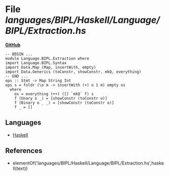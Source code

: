 # File _languages/BIPL/Haskell/Language/BIPL/Extraction.hs_
**[GitHub](https://github.com/softlang/yas/blob/master/languages/BIPL/Haskell/Language/BIPL/Extraction.hs)**
```
-- BEGIN ...
module Language.BIPL.Extraction where
import Language.BIPL.Syntax
import Data.Map (Map, insertWith, empty)
import Data.Generics (toConstr, showConstr, mkQ, everything)
-- END ...
ops :: Stmt -> Map String Int
ops s = foldr (\o m -> insertWith (+) o 1 m) empty os
  where
    os = everything (++) ([] `mkQ` f) s
    f (Unary o _) = [showConstr (toConstr o)]
    f (Binary o _ _) = [showConstr (toConstr o)]
    f _ = []
```

## Languages
* [Haskell](../languages/Haskell.md)

## References
* elementOf('languages/BIPL/Haskell/Language/BIPL/Extraction.hs',haskell(text))
